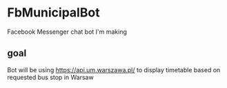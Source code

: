 # FbMunicipalBot
Facebook Messenger chat bot I'm making
## goal
Bot will be using https://api.um.warszawa.pl/ to display timetable based on requested bus stop in Warsaw 
